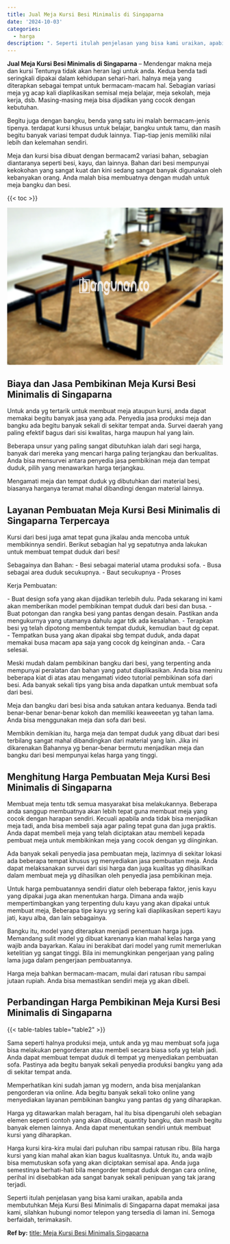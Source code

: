 ```yaml
---
title: Jual Meja Kursi Besi Minimalis di Singaparna
date: '2024-10-03'
categories:
  - harga
description: ". Seperti itulah penjelasan yang bisa kami uraikan, apabila anda membutuhkan Meja Kursi Besi Minimalis di Singaparna dapat memakai jasa kami, silahkan hubung..."
---
```


**Jual Meja Kursi Besi Minimalis di Singaparna** – Mendengar makna meja dan kursi Tentunya tidak akan heran lagi untuk anda. Kedua benda tadi seringkali dipakai dalam kehidupan sehari-hari. halnya meja yang diterapkan sebagai tempat untuk bermacam-macam hal. Sebagian variasi meja yg acap kali diaplikasikan semisal meja belajar, meja sekolah, meja kerja, dsb. Masing-masing meja bisa dijadikan yang cocok dengan kebutuhan.

Begitu juga dengan bangku, benda yang satu ini malah bermacam-jenis tipenya. terdapat kursi khusus untuk belajar, bangku untuk tamu, dan masih begitu banyak variasi tempat duduk lainnya. Tiap-tiap jenis memiliki nilai lebih dan kelemahan sendiri.

Meja dan kursi bisa dibuat dengan bermacam2 variasi bahan, sebagian diantaranya seperti besi, kayu, dan lainnya. Bahan dari besi mempunyai kekokohan yang sangat kuat dan kini sedang sangat banyak digunakan oleh kebanyakan orang. Anda malah bisa membuatnya dengan mudah untuk meja bangku dan besi.

{{< toc >}}

![Jual Meja Kursi Besi Minimalis di Singaparna](/images/jual-meja-besi-murah19.png)

## Biaya dan Jasa Pembikinan Meja Kursi Besi Minimalis di Singaparna

Untuk anda yg tertarik untuk membuat meja ataupun kursi, anda dapat memakai begitu banyak jasa yang ada. Penyedia jasa produksi meja dan bangku ada begitu banyak sekali di sekitar tempat anda. Survei daerah yang paling efektif bagus dari sisi kwalitas, harga maupun hal yang lain.

Beberapa unsur yang paling sangat dibutuhkan ialah dari segi harga, banyak dari mereka yang mencari harga paling terjangkau dan berkualitas. Anda bisa mensurvei antara penyedia jasa pembikinan meja dan tempat duduk, pilih yang menawarkan harga terjangkau.

Mengamati meja dan tempat duduk yg dibutuhkan dari material besi, biasanya harganya teramat mahal dibandingi dengan material lainnya.

## Layanan Pembuatan Meja Kursi Besi Minimalis di Singaparna Terpercaya

Kursi dari besi juga amat tepat guna jikalau anda mencoba untuk membikinnya sendiri. Berikut sebagian hal yg sepatutnya anda lakukan untuk membuat tempat duduk dari besi!

Sebagainya dan Bahan: - Besi sebagai material utama produksi sofa. - Busa sebagai area duduk secukupnya. - Baut secukupnya - Proses

Kerja Pembuatan:

\- Buat design sofa yang akan dijadikan terlebih dulu. Pada sekarang ini kami akan memberikan model pembikinan tempat duduk dari besi dan busa. - Buat potongan dan rangka besi yang pantas dengan desain. Pastikan anda mengukurnya yang utamanya dahulu agar tdk ada kesalahan. - Terapkan besi yg telah dipotong membentuk tempat duduk, kemudian baut dg cepat. - Tempatkan busa yang akan dipakai sbg tempat duduk, anda dapat memakai busa macam apa saja yang cocok dg keinginan anda. - Cara selesai.

Meski mudah dalam pembikinan bangku dari besi, yang terpenting anda mempunyai peralatan dan bahan yang patut diaplikasikan. Anda bisa meniru beberapa kiat di atas atau mengamati video tutorial pembikinan sofa dari besi. Ada banyak sekali tips yang bisa anda dapatkan untuk membuat sofa dari besi.

Meja dan bangku dari besi bisa anda satukan antara keduanya. Benda tadi benar-benar benar-benar kokoh dan memiliki keaweeetan yg tahan lama. Anda bisa menggunakan meja dan sofa dari besi.

Membikin demikian itu, harga meja dan tempat duduk yang dibuat dari besi terbilang sangat mahal dibandingkan dari material yang lain. Jika ini dikarenakan Bahannya yg benar-benar bermutu menjadikan meja dan bangku dari besi mempunyai kelas harga yang tinggi.

## Menghitung Harga Pembuatan Meja Kursi Besi Minimalis di Singaparna

Membuat meja tentu tdk semua masyarakat bisa melakukannya. Beberapa anda sanggup membuatnya akan lebih tepat guna membuat meja yang cocok dengan harapan sendiri. Kecuali apabila anda tidak bisa menjadikan meja tadi, anda bisa membeli saja agar paling tepat guna dan juga praktis. Anda dapat membeli meja yang telah diciptakan atau membeli kepada pembuat meja untuk membikinkan meja yang cocok dengan yg diinginkan.

Ada banyak sekali penyedia jasa pembuatan meja, lazimnya di sekitar lokasi ada beberapa tempat khusus yg menyediakan jasa pembuatan meja. Anda dapat melaksanakan survei dari sisi harga dan juga kualitas yg dihasilkan dalam membuat meja yg dihasilkan oleh penyedia jasa pembikinan meja.

Untuk harga pembuatannya sendiri diatur oleh beberapa faktor, jenis kayu yang dipakai juga akan menentukan harga. Dimana anda wajib mempertimbangkan yang terpenting dulu kayu yang akan dipakai untuk membuat meja, Beberapa tipe kayu yg sering kali diaplikasikan seperti kayu jati, kayu alba, dan lain sebagainya.

Bangku itu, model yang diterapkan menjadi penentuan harga juga. Memandang sulit model yg dibuat karenanya kian mahal kelas harga yang wajib anda bayarkan. Kalau ini berakibat dari model yang rumit memerlukan ketelitian yg sangat tinggi. Bila ini memungkinkan pengerjaan yang paling lama juga dalam pengerjaan pembuatannya.

Harga meja bahkan bermacam-macam, mulai dari ratusan ribu sampai jutaan rupiah. Anda bisa memastikan sendiri meja yg akan dibeli.

## Perbandingan Harga Pembikinan Meja Kursi Besi Minimalis di Singaparna

{{< table-tables table="table2" >}}

Sama seperti halnya produksi meja, untuk anda yg mau membuat sofa juga bisa melakukan pengorderan atau membeli secara biasa sofa yg telah jadi. Anda dapat membuat tempat duduk di tempat yg menyediakan pembuatan sofa. Pastinya ada begitu banyak sekali penyedia produksi bangku yang ada di sekitar tempat anda.

Memperhatikan kini sudah jaman yg modern, anda bisa menjalankan pengorderan via online. Ada begitu banyak sekali toko online yang menyediakan layanan pembikinan bangku yang pantas dg yang diharapkan.

Harga yg ditawarkan malah beragam, hal itu bisa dipengaruhi oleh sebagian elemen seperti contoh yang akan dibuat, quantity bangku, dan masih begitu banyak elemen lainnya. Anda dapat menentukan sendiri untuk membuat kursi yang diharapkan.

Harga kursi kira-kira mulai dari puluhan ribu sampai ratusan ribu. Bila harga kursi yang kian mahal akan kian bagus kualitasnya. Untuk itu, anda wajib bisa memutuskan sofa yang akan diciptakan semisal apa. Anda juga semestinya berhati-hati bila mengorder tempat duduk dengan cara online, perihal ini disebabkan ada sangat banyak sekali penipuan yang tak jarang terjadi.

Seperti itulah penjelasan yang bisa kami uraikan, apabila anda membutuhkan Meja Kursi Besi Minimalis di Singaparna dapat memakai jasa kami, silahkan hubungi nomor telepon yang tersedia di laman ini. Semoga berfaidah, terimakasih.

**Ref by:** [title: Meja Kursi Besi Minimalis Singaparna](https://id.wikipedia.org/wiki/title:)
